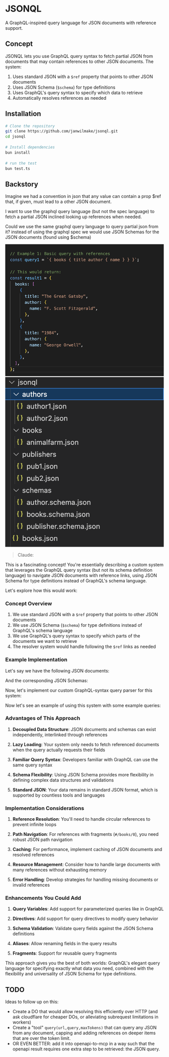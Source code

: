 # JSONQL

A GraphQL-inspired query language for JSON documents with reference support.

## Concept

JSONQL lets you use GraphQL query syntax to fetch partial JSON from documents that may contain references to other JSON documents. The system:

1. Uses standard JSON with a `$ref` property that points to other JSON documents
2. Uses JSON Schema (`$schema`) for type definitions
3. Uses GraphQL's query syntax to specify which data to retrieve
4. Automatically resolves references as needed

## Installation

```bash
# Clone the repository
git clone https://github.com/janwilmake/jsonql.git
cd jsonql

# Install dependencies
bun install

# run the test
bun test.ts
```

## Backstory

Imagine we had a convention in json that any value can contain a prop $ref that, if given, must lead to a other JSON document.

I want to use the graphql query language (but not the spec language) to fetch a partial JSON inclined looking up references when needed.

Could we use the same graphql query language to query partial json from it? instead of using the graphql spec we would use JSON Schemas for the JSON documents (found using $schema)

![](img1.png) ![](img2.png)

> Claude:

This is a fascinating concept! You're essentially describing a custom system that leverages the GraphQL query syntax (but not its schema definition language) to navigate JSON documents with reference links, using JSON Schema for type definitions instead of GraphQL's schema language.

Let's explore how this would work:

### Concept Overview

1. We use standard JSON with a `$ref` property that points to other JSON documents
2. We use JSON Schema (`$schema`) for type definitions instead of GraphQL's schema language
3. We use GraphQL's query syntax to specify which parts of the documents we want to retrieve
4. The resolver system would handle following the `$ref` links as needed

### Example Implementation

Let's say we have the following JSON documents:

And the corresponding JSON Schemas:

Now, let's implement our custom GraphQL-syntax query parser for this system:

Now let's see an example of using this system with some example queries:

### Advantages of This Approach

1. **Decoupled Data Structure**: JSON documents and schemas can exist independently, interlinked through references

2. **Lazy Loading**: Your system only needs to fetch referenced documents when the query actually requests their fields

3. **Familiar Query Syntax**: Developers familiar with GraphQL can use the same query syntax

4. **Schema Flexibility**: Using JSON Schema provides more flexibility in defining complex data structures and validations

5. **Standard JSON**: Your data remains in standard JSON format, which is supported by countless tools and languages

### Implementation Considerations

1. **Reference Resolution**: You'll need to handle circular references to prevent infinite loops

2. **Path Navigation**: For references with fragments (`#/books/0`), you need robust JSON path navigation

3. **Caching**: For performance, implement caching of JSON documents and resolved references

4. **Resource Management**: Consider how to handle large documents with many references without exhausting memory

5. **Error Handling**: Develop strategies for handling missing documents or invalid references

### Enhancements You Could Add

1. **Query Variables**: Add support for parameterized queries like in GraphQL

2. **Directives**: Add support for query directives to modify query behavior

3. **Schema Validation**: Validate query fields against the JSON Schema definitions

4. **Aliases**: Allow renaming fields in the query results

5. **Fragments**: Support for reusable query fragments

This approach gives you the best of both worlds: GraphQL's elegant query language for specifying exactly what data you need, combined with the flexibility and universality of JSON Schema for type definitions.

## TODO

Ideas to follow up on this:

- Create a DO that would allow resolving this efficiently over HTTP (and ask cloudflare for cheaper DOs, or alleviating subrequest limitations in workers)
- Create a "tool" `query(url,query,maxTokens)` that can query any JSON from any document, capping and adding references on deeper items that are over the token limit.
- OR EVEN BETTER: add it into openapi-to-mcp in a way such that the openapi result requires one extra step to be retrieved: the JSON query.
